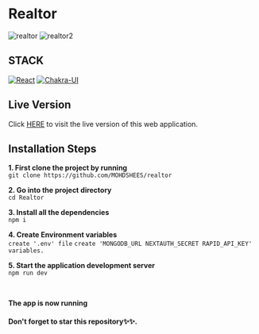 # Realtor

![realtor](https://user-images.githubusercontent.com/76836006/165221792-61abf385-e711-499b-b150-446003a5d105.JPG)
![realtor2](https://user-images.githubusercontent.com/76836006/165221810-ab5ba082-a030-4626-91b2-1ea24ecea004.PNG)

## STACK

[![React](https://img.shields.io/badge/React-20232A?style=for-the-badge&logo=react&logoColor=61DAFB)](https://github.com/Exclusiveideas)
[![Chakra-UI](https://img.shields.io/badge/Chakra--UI-319795?style=for-the-badge&logo=chakra-ui&logoColor=white)](https://github.com/Exclusiveideas)

## Live Version

Click [HERE](https://realtor-mohdshees.vercel.app/) to visit the live version of this web application.

## Installation Steps

**1. First clone the project by running** <br />
`git clone https://github.com/MOHDSHEES/realtor`
<br />

**2. Go into the project directory** <br />
`cd Realtor`
<br />

**3. Install all the dependencies** <br />
`npm i`
<br />

**4. Create Environment variables** <br />
`create '.env' file`
`create 'MONGODB_URL NEXTAUTH_SECRET RAPID_API_KEY' variables.`
<br />

**5. Start the application development server**<br />
`npm run dev`

<br />

**The app is now running**
<br />

#### Don't forget to star this repository✨✨.
